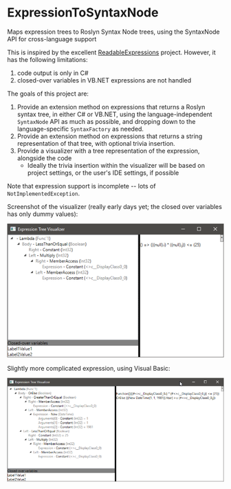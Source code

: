 # ExpressionToSyntaxNode
Maps expression trees to Roslyn Syntax Node trees, using the SyntaxNode API for cross-language support

This is inspired by the excellent [ReadableExpressions](https://github.com/agileobjects/ReadableExpressions) project. However, it has the following limitations:

1. code output is only in C#
2. closed-over variables in VB.NET expressions are not handled

The goals of this project are:

1. Provide an extension method on expressions that returns a Roslyn syntax tree, in either C# or VB.NET, using the language-independent `SyntaxNode` API as much as possible, and dropping down to the language-specific `SyntaxFactory` as needed.
2. Provide an extension method on expressions that returns a string representation of that tree, with optional trivia insertion.
3. Provide a visualizer with a tree representation of the expression, alongside the code
    * Ideally the trivia insertion within the visualizer will be based on project settings, or the user's IDE settings, if possible

Note that expression support is incomplete -- lots of `NotImplementedException`.

Screenshot of the visualizer (really early days yet; the closed over variables has only dummy values):

![Screenshot](screenshot.png)

Slightly more complicated expression, using Visual Basic:

![Screenshot](screenshot2.png)
